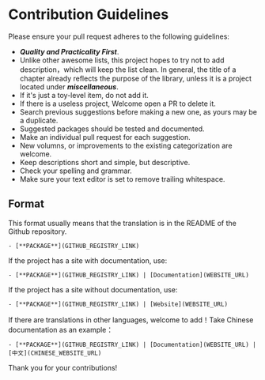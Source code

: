 # Contribution Guidelines

Please ensure your pull request adheres to the following guidelines:

- _**Quality and Practicality First**_.
- Unlike other awesome lists, this project hopes to try not to add description，which will keep the list clean. In general, the title of a chapter already reflects the purpose of the library, unless it is a project located under _**miscellaneous**_.
- If it's just a toy-level item, do not add it.
- If there is a useless project, Welcome open a PR to delete it.
- Search previous suggestions before making a new one, as yours may be a duplicate.
- Suggested packages should be tested and documented.
- Make an individual pull request for each suggestion.
- New volumns, or improvements to the existing categorization are welcome.
- Keep descriptions short and simple, but descriptive.
- Check your spelling and grammar.
- Make sure your text editor is set to remove trailing whitespace.


## Format

This format usually means that the translation is in the README of the Github repository.

```
- [**PACKAGE**](GITHUB_REGISTRY_LINK)
```

If the project has a site with documentation, use:

```
- [**PACKAGE**](GITHUB_REGISTRY_LINK) | [Documentation](WEBSITE_URL)
```

If the project has a site without documentation, use:

```
- [**PACKAGE**](GITHUB_REGISTRY_LINK) | [Website](WEBSITE_URL)
```

If there are translations in other languages, welcome to add！Take Chinese documentation as an example：

```
- [**PACKAGE**](GITHUB_REGISTRY_LINK) | [Documentation](WEBSITE_URL) | [中文](CHINESE_WEBSITE_URL)
```

Thank you for your contributions!